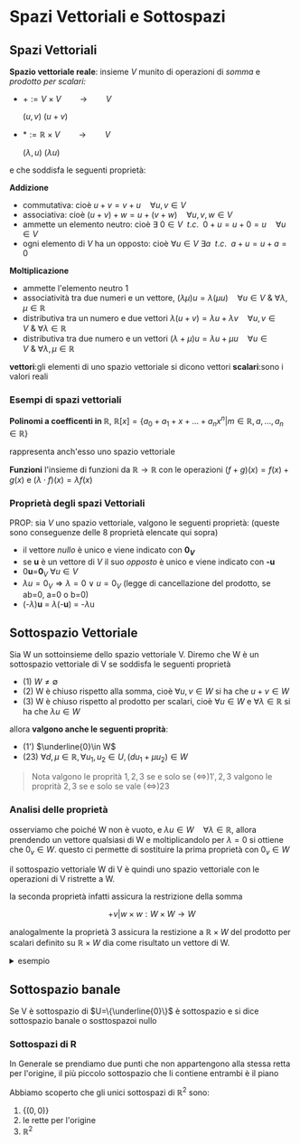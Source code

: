 # Spazi Vettoriali e Sottospazi

## Spazi Vettoriali


**Spazio vettoriale reale**: insieme $V$ munito di operazioni di *somma* e *prodotto per scalari:*


 

- $+ := V \times V \quad \quad \longrightarrow \quad \quad V$

    $(u,v)$                        $(u+v)$

- $*:= \mathbb{R} \times V \quad \quad \longrightarrow \quad \quad V$

    $(\lambda, u)$                           $(\lambda u )$



e che soddisfa le seguenti proprietà:

**Addizione**

- commutativa: cioè $u+v = v+u \quad \forall u,v \in V$
- associativa: cioè $(u+v)+w=u+(v+w) \quad \forall u,v,w \in V$
- ammette un elemento neutro: cioè $\exists\ 0 \in V\enspace t.c.\enspace 0+u=u+0=u \quad \forall u \in V$
- ogni elemento di $V$ ha un opposto: cioè $\forall u \in V\ \exists a \enspace t.c. \enspace a+u=u+a=0$

**Moltiplicazione**

- ammette l'elemento neutro 1
- associatività tra due numeri e un vettore,  $(\lambda\mu) u =\lambda(\mu u)\quad \forall  u \in V\ \&\ \forall \lambda,\mu \in \mathbb{R}$
- distributiva tra un numero e due vettori $\lambda({u+v})=\lambda u+\lambda v\quad \forall  {u,v} \in V\ \&\ \forall \lambda \in \mathbb{R}$
- distributiva tra due numero e un vettori $(\lambda+\mu){u}=\lambda u+\mu u\quad \forall  {u} \in V\ \&\ \forall \lambda,\mu \in \mathbb{R}$


**vettori**:gli elementi di uno spazio vettoriale si dicono vettori
**scalari**:sono i valori reali



### Esempi di spazi vettoriali



**Polinomi a coefficenti in $\mathbb{R}$**, $\mathbb{R}[x]=\{a_0+a_1+x+\dots+a_nx^n|m\in \mathbb{R},a,\dots,a_n\in \mathbb{R}\}$

rappresenta anch'esso uno spazio vettoriale  

**Funzioni** l'insieme di funzioni da $\mathbb{R} \to \mathbb{R}$ con le operazioni $(f+g)(x)=f(x)+g(x)$ e $(\lambda \cdot f)(x)=\lambda f(x)$

### Proprietà degli spazi Vettoriali

PROP: sia $V$ uno spazio vettoriale, valgono le seguenti proprietà: (queste sono conseguenze delle 8 proprietà elencate qui sopra)

- il vettore *nullo* è unico e viene indicato con **0$_V$**
- se **u** è un vettore di $V$ il suo *opposto* è unico e viene indicato con **-u**
- 0**u**=**0**$_V\ \forall u \in V$
- $\lambda u = 0_V \Longrightarrow \lambda = 0\ \vee\ u= 0_V$ (legge di cancellazione del prodotto, se ab=0, a=0 o b=0)
- (-$\lambda$)**u** = $\lambda$(-**u**) = -$\lambda$u

## Sottospazio Vettoriale

Sia W un sottoinsieme dello spazio vettoriale V. Diremo che W è un sottospazio vettoriale di V se soddisfa le seguenti proprietà

- (1) $W \ne \emptyset$
- (2) W è chiuso rispetto alla somma, cioè $\forall{ u,v} \in W$ si ha che ${u+v}\in W$
- (3) W è chiuso rispetto al prodotto per scalari, cioè $\forall u \in W$ e $\forall \lambda \in \mathbb{R}$  si ha che $\lambda u\in W$


allora **valgono anche le seguenti proprità**:
- (1') $\underline{0}\in W$
- (23) $\forall d,\mu\in \mathbb{R}, \forall u_1,u_2 \in U, ( d u_1+\mu u_2 )\in W$


> Nota
> valgono le proprità $1,2,3$ se e solo se ($\iff$)$1',2,3$ 
> valgono le proprità $2,3$ se e solo se vale  ($\iff$)$23$ 

### Analisi delle proprietà

osserviamo che poiché W non è vuoto, e $\lambda  u \in W\quad \forall \lambda \in \mathbb{R}$, allora prendendo un vettore qualsiasi di W e moltiplicandolo per $\lambda = 0$ si ottiene che $0_v \in W$. questo ci permette di sostituire la prima proprietà con $0_v \in W$


il sottospazio vettoriale W di V è quindi uno spazio vettoriale con le operazioni di V ristrette a W.

la seconda proprietà infatti assicura la restrizione della somma

$$
+v|w\times w : W\times W \to W
$$

analogalmente la proprietà 3 assicura la restizione a $\mathbb{R} \times W$ del prodotto per scalari definito su $\mathbb{R}\times W$ dia come risultato un vettore di W.

<details>
<summary>
esempio
</summary>

sia $U = \{  (x,y) \in \mathbb{R}^2 | y=mx \}$,  è un sottospazio di $\mathbb{R}^2$

sia $U = \{  (x,y) \in \mathbb{R}^2 | y=5x+4 \}$, non è un sottospazio di $\mathbb{R}^2$ perchè non ha l'elemento nullo

</details>

## Sottospazio banale 

Se V è sottospazio di $U=\{\underline{0}\}$ è sottospazio e si dice sottospazio banale o sosttospazoi nullo

### Sottospazi di R


In Generale se prendiamo due punti che non appartengono alla stessa retta per l'origine, il più piccolo sottospazio che li contiene entrambi è il piano

 Abbiamo scoperto che gli unici sottospazi di $\mathbb{R}^2$ sono:
 1. $\{(0,0)\}$
 2. le rette per l'origine
 3. $\mathbb{R}^2$
 


